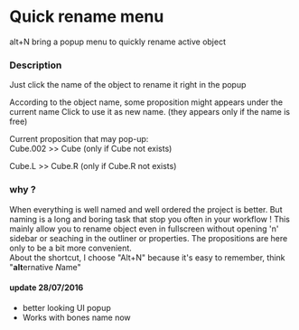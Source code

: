 # Quick rename menu

alt+N bring a popup menu to quickly rename active object

### Description
Just click the name of the object to rename it right in the popup

According to the object name, some proposition might appears under the current name
Click to use it as new name.
(they appears only if the name is free)

Current proposition that may pop-up:  
Cube.002 >> Cube
(only if Cube not exists)

Cube.L >> Cube.R
(only if Cube.R not exists)


### why ?

When everything is well named and well ordered the project is better.
But naming is a long and boring task that stop you often in your workflow !
This mainly allow you to rename object even in fullscreen without opening 'n' sidebar or seaching in the outliner or properties.
The propositions are here only to be a bit more convenient.  
About the shortcut, I choose "Alt+N" because it's easy to remember, think "**alt**ernative *N*ame"  

#### update 28/07/2016

- better looking UI popup
- Works with bones name now
